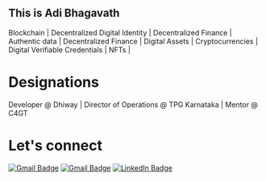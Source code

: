 ## This is Adi Bhagavath

Blockchain | Decentralized Digital Identity | Decentralized Finance | Authentic data | Decentralized Finance | Digital Assets | Cryptocurrencies | Digital Verifiable Credentials | NFTs |

# Designations
Developer @ Dhiway | Director of Operations @ TPG Karnataka | Mentor @  C4GT

# Let's connect
[![Gmail Badge](https://img.shields.io/badge/Gmail-adibhagawath@gmail.com-D14836?style=flat-square&logo=gmail)](mailto:adibhagawath@gmail.com)
[![Gmail Badge](https://img.shields.io/badge/Gmail-adi.bhagavath@dhiway.com-D14836?style=flat-square&logo=gmail)](mailto:adi.bhagavath@dhiway.com)
[![LinkedIn Badge](https://img.shields.io/badge/LinkedIn-Adi_Bhagavath-0077B5?style=flat-square&logo=linkedin)](https://www.linkedin.com/in/adi-bhagavath/)


